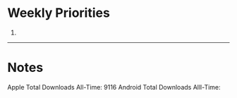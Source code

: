# Weekly Priorities
1. 
---
# Notes

Apple Total Downloads All-Time:
9116
Android Total Downloads Alll-Time:
